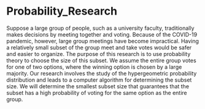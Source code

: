 # Probability_Research

Suppose a large group of people, such as a university faculty, traditionally makes decisions by meeting together and voting. Because of the COVID-19 pandemic, however, large group meetings have become impractical. Having a relatively small subset of the group meet and take votes would be safer and easier to organize. The purpose of this research is to use probability theory to choose the size of this subset. We assume the entire group votes for one of two options, where the winning option is chosen by a large majority. Our research involves the study of the hypergeometric probability distribution and leads to a computer algorithm for determining the subset size. We will determine the smallest subset size that guarantees that the subset has a high probability of voting for the same option as the entire group. 

